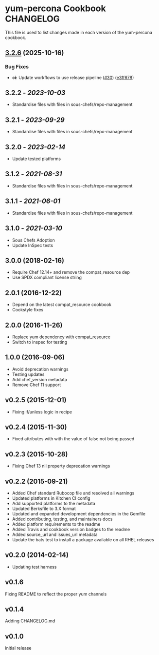 # yum-percona Cookbook CHANGELOG

This file is used to list changes made in each version of the yum-percona cookbook.

## [3.2.6](https://github.com/sous-chefs/yum-percona/compare/3.2.5...v3.2.6) (2025-10-16)


### Bug Fixes

* **ci:** Update workflows to use release pipeline ([#30](https://github.com/sous-chefs/yum-percona/issues/30)) ([e3ff678](https://github.com/sous-chefs/yum-percona/commit/e3ff6788ef721f0811205fc1a342c9a242efdc0d))

## 3.2.2 - *2023-10-03*

* Standardise files with files in sous-chefs/repo-management

## 3.2.1 - *2023-09-29*

* Standardise files with files in sous-chefs/repo-management

## 3.2.0 - *2023-02-14*

* Update tested platforms

## 3.1.2 - *2021-08-31*

* Standardise files with files in sous-chefs/repo-management

## 3.1.1 - *2021-06-01*

* Standardise files with files in sous-chefs/repo-management

## 3.1.0 - *2021-03-10*

* Sous Chefs Adoption
* Update InSpec tests

## 3.0.0 (2018-02-16)

* Require Chef 12.14+ and remove the compat_resource dep
* Use SPDX compliant license string

## 2.0.1 (2016-12-22)

* Depend on the latest compat_resource cookbook
* Cookstyle fixes

## 2.0.0 (2016-11-26)

* Replace yum dependency with compat_resource
* Switch to inspec for testing

## 1.0.0 (2016-09-06)

* Avoid deprecation warnings
* Testing updates
* Add chef_version metadata
* Remove Chef 11 support

## v0.2.5 (2015-12-01)

* Fixing if/unless logic in recipe

## v0.2.4 (2015-11-30)

* Fixed attributes with with the value of false not being passed

## v0.2.3 (2015-10-28)

* Fixing Chef 13 nil property deprecation warnings

## v0.2.2 (2015-09-21)

* Added Chef standard Rubocop file and resolved all warnings
* Updated platforms in Kitchen CI config
* Add supported platforms to the metadata
* Updated Berksfile to 3.X format
* Updated and expanded development dependencies in the Gemfile
* Added contributing, testing, and maintainers docs
* Added platform requirements to the readme
* Added Travis and cookbook version badges to the readme
* Added source_url and issues_url metadata
* Update the bats test to install a package available on all RHEL releases

## v0.2.0 (2014-02-14)

* Updating test harness

## v0.1.6

Fixing README to reflect the proper yum channels

## v0.1.4

Adding CHANGELOG.md

## v0.1.0

initial release

